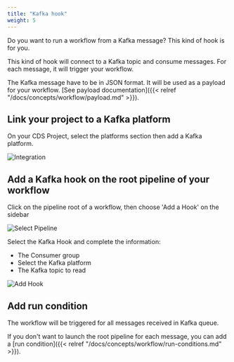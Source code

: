```yaml
---
title: "Kafka hook"
weight: 5
---
```


Do you want to run a workflow from a Kafka message? This kind of hook is for you.

This kind of hook will connect to a Kafka topic and consume messages. For each message, it will trigger your workflow.

The Kafka message have to be in JSON format. It will be used as a payload for your workflow. [See payload documentation]({{< relref "/docs/concepts/workflow/payload.md" >}}).

## Link your project to a Kafka platform

On your CDS Project, select the platforms section then add a Kafka platform.

![Integration](/images/workflows.design.hooks.kafka-hook.platform.png)

## Add a Kafka hook on the root pipeline of your workflow

Click on the pipeline root of a workflow, then choose 'Add a Hook' on the sidebar

![Select Pipeline](/images/workflows.design.hooks.kafka-hook.add.png)

Select the Kafka Hook and complete the information:

- The Consumer group
- Select the Kafka platform
- The Kafka topic to read

![Add Hook](/images/workflows.design.hooks.kafka-hook.add.modal.png)

## Add run condition

The workflow will be triggered for all messages received in Kafka queue.

If you don't want to launch the root pipeline for each message, you can add a [run condition]({{< relref "/docs/concepts/workflow/run-conditions.md" >}}).
